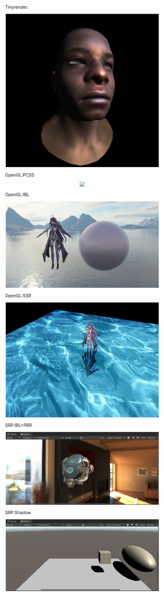 Tinyrender:
<div align=center>
<img src="https://github.com/JianXinWang1/CG/blob/master/Tinyrender/model.jpg" width="500px">
</div>  
  
  
OpenGL:PCSS
<div align=center>
<img src="https://github.com/JianXinWang1/CG/blob/master/OpenGL/PCSS/shadow.gif" width="500px">
</div>  
  
  
OpenGL:IBL
<div align=center>
<img src="https://github.com/JianXinWang1/CG/blob/master/OpenGL/IBL/IBL.png" width="500px">
</div>  
  
  
OpenGL:SSR
<div align=center>
<img src="https://github.com/JianXinWang1/CG/blob/master/OpenGL/SSR/SSR.png" width="500px">
</div>


SRP:IBL+PBR
<div align=center>
<img src="https://github.com/JianXinWang1/CG/blob/master/SRP/PBR%2BIBL/PBR%2BIBL.png" width="500px">
</div>


SRP:Shadow
<div align=center>
<img src="https://github.com/JianXinWang1/CG/blob/master/SRP/Shadow/Shadow.png" width="500px">
</div>




